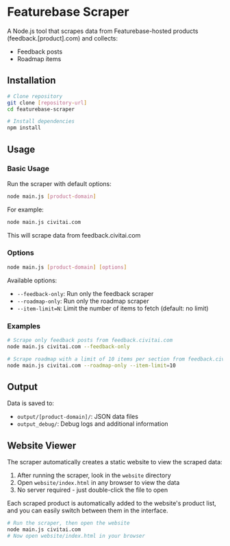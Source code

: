 # Featurebase Scraper

A Node.js tool that scrapes data from Featurebase-hosted products (feedback.[product].com) and collects:
- Feedback posts
- Roadmap items

## Installation

```bash
# Clone repository
git clone [repository-url]
cd featurebase-scraper

# Install dependencies
npm install
```

## Usage

### Basic Usage

Run the scraper with default options:

```bash
node main.js [product-domain]
```

For example:
```bash
node main.js civitai.com
```
This will scrape data from feedback.civitai.com

### Options

```bash
node main.js [product-domain] [options]
```

Available options:
- `--feedback-only`: Run only the feedback scraper
- `--roadmap-only`: Run only the roadmap scraper
- `--item-limit=N`: Limit the number of items to fetch (default: no limit)

### Examples

```bash
# Scrape only feedback posts from feedback.civitai.com
node main.js civitai.com --feedback-only

# Scrape roadmap with a limit of 10 items per section from feedback.civitai.com
node main.js civitai.com --roadmap-only --item-limit=10
```

## Output

Data is saved to:
- `output/[product-domain]/`: JSON data files
- `output_debug/`: Debug logs and additional information 

## Website Viewer

The scraper automatically creates a static website to view the scraped data:

1. After running the scraper, look in the `website` directory
2. Open `website/index.html` in any browser to view the data
3. No server required - just double-click the file to open

Each scraped product is automatically added to the website's product list, and you can easily switch between them in the interface.

```bash
# Run the scraper, then open the website
node main.js civitai.com
# Now open website/index.html in your browser
``` 